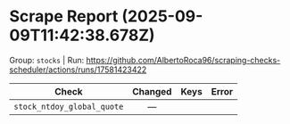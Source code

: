 # Scrape Report (2025-09-09T11:42:38.678Z)

Group: `stocks`  |  Run: https://github.com/AlbertoRoca96/scraping-checks-scheduler/actions/runs/17581423422

| Check | Changed | Keys | Error |
|---|:---:|:--|:--|
| `stock_ntdoy_global_quote` | — |  |  |
